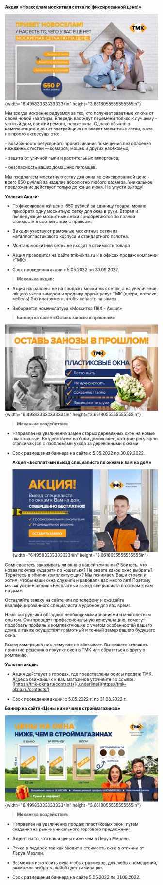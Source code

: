 **Акция «Новоселам москитная сетка по фиксированной цене!»**

![](./test_md//media/image1.jpeg){width="6.495833333333334in"
height="3.6618055555555555in"}

Мы всегда искренне радуемся за тех, кто получает заветные ключи от своей
новой квартиры. Впереди вас ждут перемены только к лучшему - уютный дом,
свежий ремонт, новые окна. Однако обычно в комплектацию окон от
застройщика не входят москитные сетки, а это не просто аксессуар, это:

\- возможность регулярного проветривания помещения без опасения
нежданных гостей -- комаров, мошек и других насекомых;

\- защита от уличной пыли и растительных аллергенов;

\- безопасность ваших домашних питомцев.

Мы предлагаем москитную сетку для окна по фиксированной цене - всего 650
рублей за изделие абсолютно любого размера. Уникальное предложение
действует только до конца июня. Не упусти выгоду!

**Условия Акции:**

-   По фиксированной цене (650 рублей за единицу товара) можно приобрети
    одну москитную сетку для окна в руки. Вторая и последующие москитные
    сетки приобретаются по полной стоимости в соответствии с прайсом.

-   В акции участвуют рамочные москитные сетки из металлопластикового
    корпуса и стандартного полотна.

-   Монтаж москитной сетки не входит в стоимость товара.

-   Акция проводится на сайте tmk-okna.ru и в офисах продаж компании
    «ТМК».

-   Срок проведения акции с 5.05.2022 по 30.09.2022.

> **Механика акции:**

-   Акция направлена не на продажу москитных сеток, а на увеличение
    общего числа замеров и продажу других услуг ТМК (двери, потолки,
    мебель).Это инструмент, чтобы попасть на замер.

-   Выбирается номенклатура «Москитка ПВХ - Акция»

> **Баннер на сайте «Оставь занозы в прошлом»**

![](./test_md//media/image2.jpeg){width="6.495833333333334in"
height="3.6618055555555555in"}

> **Механика воздействия:**

-   Направлен на увеличение замен старых деревянных окон на новые
    пластиковые. Воздействуем на боли домохозяек, которые регулярно
    сталкиваются с проблемами ухода за деревянными окнами.

-   Срок размещения баннера на сайте с 5.05.2022 по 30.09.2022.

    **Акция «Бесплатный выезд специалиста по окнам к вам на дом»**

    ![](./test_md//media/image3.jpeg){width="6.495833333333334in"
    height="3.6618055555555555in"}

Сомневаетесь заказывать ли окна в нашей компании? Боитесь, что новая
покупка «ударит» по кошельку? Не знаете какое окно выбрать? Теряетесь в
обилии комплектующих? Мы понимаем Ваши страхи и хотим, чтобы наши окна
служили и радовали вас много лет! Поэтому мы запускаем акцию «Бесплатный
выезд специалиста по окнам к вам на дом».

Оставляйте заявку на сайте или по телефону и ожидайте квалифицированного
специалиста в удобное для вас время.

Наши сотрудники обладают необходимыми знаниями и многолетним опытом. Они
проведут профессиональную консультацию, помогут подобрать профиль и
комплектующие с учетом особенностей вашего дома, а также осуществят
грамотный и точный замер вашего будущего окна.

Выезд замерщика ни к чему вас не обязывает. Вы можете отложить принятие
решения о покупке окон в ТМК или обратиться в другую компанию.

**Условия акции:**

-   Акция действует в городах, где представлены офисы продаж ТМК. Адреса
    ближайших к вам магазинов уточняйте по ссылке:
    [[https://tmk-okna.ru/contacts/]{.underline}](https://tmk-okna.ru/contacts/)

-   Срок проведения акции: с 5.05.2022 г. по 31.08.2022 г.

**Баннер на сайте «Цены ниже чем в строймагазинах»**

![](./test_md//media/image4.jpeg){width="6.495833333333334in"
height="3.6618055555555555in"}

> **Механика воздействия:**

-   Направлен на увеличение продаж пластиковых окон, путем создания на
    рынке уникального торгового предложения.

-   Акцент на то, что наши цены ниже чем в Леруа Мерлен.

-   Ручка в подарок-так как входит в стоимость окна в отличии от Леруа
    Мерлен.

-   Возможно изготовить окна любых размеров, для любых помещений,
    возможно выбрать любой цвет ламинации.

-   Срок размещения баннера на сайте 5.05.2022 по 31.08.2022.
